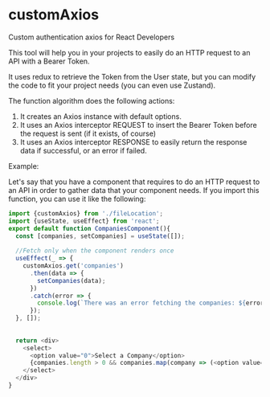 # customAxios
Custom authentication axios for React Developers

This tool will help you in your projects to easily do an HTTP request to an API with a Bearer Token.

It uses redux to retrieve the Token from the User state, but you can modify the code to fit your project needs (you can even use Zustand).

The function algorithm does the following actions:

1. It creates an Axios instance with default options.
2. It uses an Axios interceptor REQUEST to insert the Bearer Token before the request is sent (if it exists, of course)
3. It uses an Axios interceptor RESPONSE to easily return the response data if successful, or an error if failed.

Example:

Let's say that you have a component that requires to do an HTTP request to an API in order to gather data that your component needs.
If you import this function, you can use it like the following:

```javascript
import {customAxios} from './fileLocation';
import {useState, useEffect} from 'react';
export default function CompaniesComponent(){
  const [companies, setCompanies] = useState([]);
  
  //Fetch only when the component renders once
  useEffect(_ => {
    customAxios.get('companies')
      .then(data => {
        setCompanies(data);
      })
      .catch(error => {
        console.log(`There was an error fetching the companies: ${error}`);
      });
  }, []);
  
  
  return <div>
    <select>
      <option value="0">Select a Company</option>
      {companies.length > 0 && companies.map(company => (<option value={company.id}>{company.name}</option>))}
    </select>
  </div>
}
```
